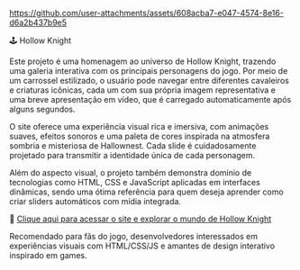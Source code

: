 https://github.com/user-attachments/assets/608acba7-e047-4574-8e16-d6a2b437b9e5

🕹️ Hollow Knight

Este projeto é uma homenagem ao universo de Hollow Knight, trazendo uma galeria interativa com os principais personagens do jogo. Por meio de um carrossel estilizado, o usuário pode navegar entre diferentes cavaleiros e criaturas icônicas, cada um com sua própria imagem representativa e uma breve apresentação em vídeo, que é carregado automaticamente após alguns segundos.

O site oferece uma experiência visual rica e imersiva, com animações suaves, efeitos sonoros e uma paleta de cores inspirada na atmosfera sombria e misteriosa de Hallownest. Cada slide é cuidadosamente projetado para transmitir a identidade única de cada personagem.

Além do aspecto visual, o projeto também demonstra domínio de tecnologias como HTML, CSS e JavaScript aplicadas em interfaces dinâmicas, sendo uma ótima referência para quem deseja aprender como criar sliders automáticos com mídia integrada.

🔗 [Clique aqui para acessar o site e explorar o mundo de Hollow Knight](https://9-hollow-knight.vercel.app/)

Recomendado para fãs do jogo, desenvolvedores interessados em experiências visuais com HTML/CSS/JS e amantes de design interativo inspirado em games.
